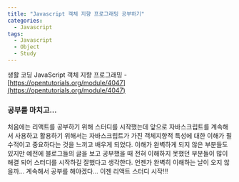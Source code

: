 ```yaml
---
title: "Javascript 객체 지향 프로그래밍 공부하기"
categories:
  - Javascript
tags:
  - Javascript
  - Object
  - Study
---
```

생활 코딩 JavaScript 객체 지향 프로그래밍 - [https://opentutorials.org/module/4047](https://opentutorials.org/module/4047)

### 공부를 마치고...
처음에는 리액트를 공부하기 위해 스터디를 시작했는데 앞으로 자바스크립트를 계속해서 사용하고 활용하기 위해서는 자바스크립트가 가진 객체지향적 특성에 대한 이해가 필수적이고 중요하다는 것을 느끼고 배우게 되었다. 이해가 완벽하게 되지 않은 부분들도 있지만 예전에 블로그들의 글을 보고 공부했을 때 전혀 이해하지 못했던 부분들이 많이 해결 되어 스터디를 시작하길 잘했다고 생각한다. 언젠가 완벽히 이해하는 날이 오지 않을까... 계속해서 공부를 해야겠다... 이젠 리액트 스터디 시작!!!